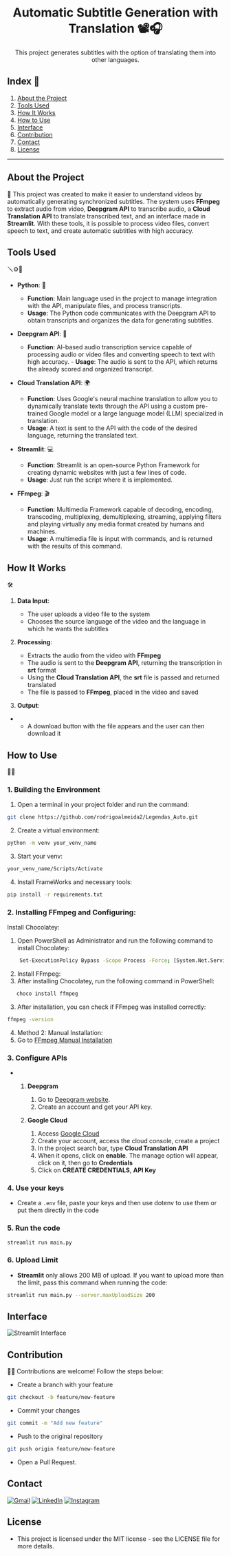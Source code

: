 <div align="center">

# Automatic Subtitle Generation with Translation 📽️🎧

This project generates subtitles with the option of translating them into other languages.

</div>

## Index 📇

  1. [About the Project](#about-the-project)
  2. [Tools Used](#tools-used)
  3. [How It Works](#how-it-works)
  4. [How to Use](#how-to-use)
  5. [Interface](#interface)
  6. [Contribution](#contribution)
  7. [Contact](#contact)
  8. [License](#license)

---

## About the Project
📜
This project was created to make it easier to understand videos by automatically generating synchronized subtitles. The system uses **FFmpeg** to extract audio from video, **Deepgram API** to transcribe audio, a **Cloud Translation API** to translate transcribed text, and an interface made in **Streamlit**. With these tools, it is possible to process video files, convert speech to text, and create automatic subtitles with high accuracy.

## Tools Used
🪛⚙️🔧
- **Python**: 🐍
  - **Function**: Main language used in the project to manage integration with the API, manipulate files, and process transcripts.
  - **Usage**: The Python code communicates with the Deepgram API to obtain transcripts and organizes the data for generating subtitles.

- **Deepgram API**: 🦑
  - **Function**: AI-based audio transcription service capable of processing audio or video files and converting speech to text with high accuracy. - **Usage**: The audio is sent to the API, which returns the already scored and organized transcript.

- **Cloud Translation API**: 🌍
  - **Function**: Uses Google's neural machine translation to allow you to dynamically translate texts through the API using a custom pre-trained Google model or a large language model (LLM) specialized in translation.
  - **Usage**: A text is sent to the API with the code of the desired language, returning the translated text.

- **Streamlit**: 💻
  - **Function**: Streamlit is an open-source Python Framework for creating dynamic websites with just a few lines of code.
  - **Usage**: Just run the script where it is implemented.

- **FFmpeg**: 🎬
  - **Function**: Multimedia Framework capable of decoding, encoding, transcoding, multiplexing, demultiplexing, streaming, applying filters and playing virtually any media format created by humans and machines.
  - **Usage**: A multimedia file is input with commands, and is returned with the results of this command.

## How It Works
🛠️
1. **Data Input**:
    - The user uploads a video file to the system
    - Chooses the source language of the video and the language in which he wants the subtitles

2. **Processing**:
    - Extracts the audio from the video with **FFmpeg**
    - The audio is sent to the **Deepgram API**, returning the transcription in **srt** format
    - Using the **Cloud Translation API**, the **srt** file is passed and returned translated
    - The file is passed to **FFmpeg**, placed in the video and saved

5. **Output**:
  - - A download button with the file appears and the user can then download it

## How to Use
🤳🏽
  ### 1. Building the Environment
  
  1. Open a terminal in your project folder and run the command:
  ```bash
  git clone https://github.com/rodrigoalmeida2/Legendas_Auto.git
  ```
  2. Create a virtual environment:
  ```bash
  python -m venv your_venv_name
  ```
  3. Start your venv:
  ```bash
  your_venv_name/Scripts/Activate
  ```
  4. Install FrameWorks and necessary tools:
  ```bash
  pip install -r requirements.txt
  ```
### 2. Installing FFmpeg and Configuring:

  Install Chocolatey:
  
  1. Open PowerShell as Administrator and run the following command to install Chocolatey:
```bash
    Set-ExecutionPolicy Bypass -Scope Process -Force; [System.Net.ServicePointManager]::SecurityProtocol = [System.Net.ServicePointManager]::SecurityProtocol -bor 3072; iex ((New-Object System.Net.WebClient).DownloadString('https://community.chocolatey.org/install.ps1'))
```
  2. Install FFmpeg:
  1. After installing Chocolatey, run the following command in PowerShell:
  ```bash
     choco install ffmpeg
  ```
  3. After installation, you can check if FFmpeg was installed correctly:
  ```bash
  ffmpeg -version
  ```
  4. Method 2: Manual Installation:
  1. Go to [FFmpeg Manual Installation](https://youtu.be/Q267RF1I3GE)

### 3. Configure APIs
  -
    1. **Deepgram**
        1. Go to [Deepgram website](https://deepgram.com).
        2. Create an account and get your API key.
    
    2. **Google Cloud**
        1. Access [Google Cloud](cloud.google.com)
        2. Create your account, access the cloud console, create a project
        3. In the project search bar, type **Cloud Translation API**
        4. When it opens, click on **enable**. The manage option will appear, click on it, then go to **Credentials**
        5. Click on **CREATE CREDENTIALS**, **API Key**

### 4. Use your keys
  - Create a ```.env``` file, paste your keys and then use dotenv to use them or put them directly in the code

### 5. Run the code
  ```bash
  streamlit run main.py
  ```
### 6. Upload Limit
  - **Streamlit** only allows 200 MB of upload. If you want to upload more than the limit, pass this command when running the code:
  ```bash
  streamlit run main.py --server.maxUploadSize 200
  ```

## Interface

![Streamlit Interface](https://github.com/user-attachments/assets/fccc882b-f43d-4e64-b6a7-e523cbc10989)


## Contribution
  🙏🏼
  Contributions are welcome! Follow the steps below:
  
  - Create a branch with your feature
  ```bash
  git checkout -b feature/new-feature
  ```
  - Commit your changes
  ```bash
  git commit -m "Add new feature"
  ```
  - Push to the original repository
  ```bash
  git push origin feature/new-feature
  ```
  - Open a Pull Request.

## Contact  
<p align="left">
  <a href="mailto:rodrigoalmeida350.ra@gmail.com" title="Gmail">
  <img src="https://img.shields.io/badge/-Gmail-FF0000?style=flat-square&labelColor=FF0000&logo=gmail&logoColor=white&link=LINK-DO-SEU-GMAIL" alt="Gmail"/></a>
  <a href="https://www.linkedin.com/in/rodrigo101/" title="LinkedIn">
  <img src="https://img.shields.io/badge/-Linkedin-0e76a8?style=flat-square&logo=Linkedin&logoColor=white&link=LINK-DO-SEU-LINKEDIN" alt="LinkedIn"/></a>
  <a href="https://www.instagram.com/rodrigoalmeida2k/" title="Instagram">
  <img src="https://img.shields.io/badge/-Instagram-DF0174?style=flat-square&labelColor=DF0174&logo=instagram&logoColor=white&link=LINK-DO-SEU-INSTAGRAM" alt="Instagram"/></a>
</p>

## License
- This project is licensed under the MIT license - see the LICENSE file for more details.
